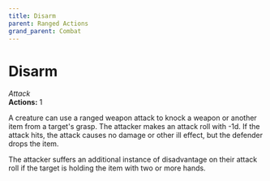 ```yaml
---
title: Disarm
parent: Ranged Actions
grand_parent: Combat
---
```


# Disarm
*Attack*<br>
**Actions:** 1

A creature can use a ranged weapon attack to knock a weapon or another item from a target's grasp. The attacker makes an attack roll with -1d. If the attack hits, the attack causes no damage or other ill effect, but the defender drops the item.

The attacker suffers an additional instance of disadvantage on their attack roll if the target is holding the item with two or more hands.
